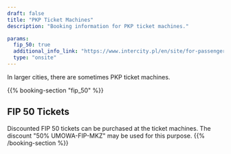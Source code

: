 ```yaml
---
draft: false
title: "PKP Ticket Machines"
description: "Booking information for PKP ticket machines."

params:
  fip_50: true
  additional_info_link: "https://www.intercity.pl/en/site/for-passengers/buy-a-ticket/use-tens-of-ticket-vending-machines-throughout-poland/informacje-ogolne-en.html"
  type: "onsite"
---
```


In larger cities, there are sometimes PKP ticket machines.

{{% booking-section "fip_50" %}}

## FIP 50 Tickets

Discounted FIP 50 tickets can be purchased at the ticket machines. The discount "50% UMOWA-FIP-MKZ" may be used for this purpose.
{{% /booking-section %}}
